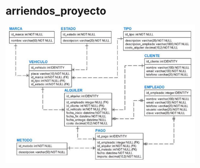 # arriendos_proyecto


![foto](https://github.com/EdwardFace/arriendos_proyecto/blob/main/diagrama.jpeg?graw=true)
